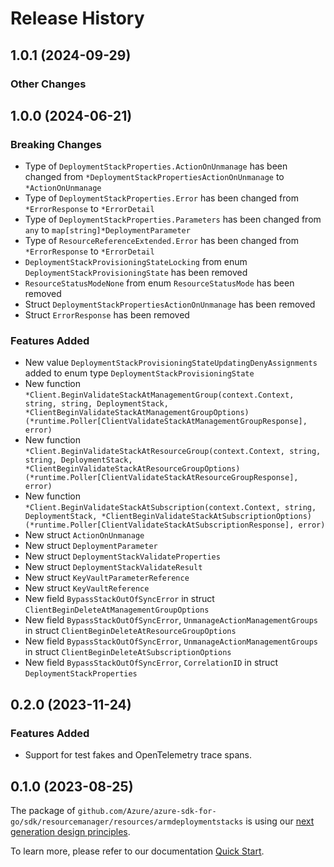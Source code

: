 # Release History

## 1.0.1 (2024-09-29)
### Other Changes


## 1.0.0 (2024-06-21)
### Breaking Changes

- Type of `DeploymentStackProperties.ActionOnUnmanage` has been changed from `*DeploymentStackPropertiesActionOnUnmanage` to `*ActionOnUnmanage`
- Type of `DeploymentStackProperties.Error` has been changed from `*ErrorResponse` to `*ErrorDetail`
- Type of `DeploymentStackProperties.Parameters` has been changed from `any` to `map[string]*DeploymentParameter`
- Type of `ResourceReferenceExtended.Error` has been changed from `*ErrorResponse` to `*ErrorDetail`
- `DeploymentStackProvisioningStateLocking` from enum `DeploymentStackProvisioningState` has been removed
- `ResourceStatusModeNone` from enum `ResourceStatusMode` has been removed
- Struct `DeploymentStackPropertiesActionOnUnmanage` has been removed
- Struct `ErrorResponse` has been removed

### Features Added

- New value `DeploymentStackProvisioningStateUpdatingDenyAssignments` added to enum type `DeploymentStackProvisioningState`
- New function `*Client.BeginValidateStackAtManagementGroup(context.Context, string, string, DeploymentStack, *ClientBeginValidateStackAtManagementGroupOptions) (*runtime.Poller[ClientValidateStackAtManagementGroupResponse], error)`
- New function `*Client.BeginValidateStackAtResourceGroup(context.Context, string, string, DeploymentStack, *ClientBeginValidateStackAtResourceGroupOptions) (*runtime.Poller[ClientValidateStackAtResourceGroupResponse], error)`
- New function `*Client.BeginValidateStackAtSubscription(context.Context, string, DeploymentStack, *ClientBeginValidateStackAtSubscriptionOptions) (*runtime.Poller[ClientValidateStackAtSubscriptionResponse], error)`
- New struct `ActionOnUnmanage`
- New struct `DeploymentParameter`
- New struct `DeploymentStackValidateProperties`
- New struct `DeploymentStackValidateResult`
- New struct `KeyVaultParameterReference`
- New struct `KeyVaultReference`
- New field `BypassStackOutOfSyncError` in struct `ClientBeginDeleteAtManagementGroupOptions`
- New field `BypassStackOutOfSyncError`, `UnmanageActionManagementGroups` in struct `ClientBeginDeleteAtResourceGroupOptions`
- New field `BypassStackOutOfSyncError`, `UnmanageActionManagementGroups` in struct `ClientBeginDeleteAtSubscriptionOptions`
- New field `BypassStackOutOfSyncError`, `CorrelationID` in struct `DeploymentStackProperties`


## 0.2.0 (2023-11-24)
### Features Added

- Support for test fakes and OpenTelemetry trace spans.


## 0.1.0 (2023-08-25)

The package of `github.com/Azure/azure-sdk-for-go/sdk/resourcemanager/resources/armdeploymentstacks` is using our [next generation design principles](https://azure.github.io/azure-sdk/general_introduction.html).

To learn more, please refer to our documentation [Quick Start](https://aka.ms/azsdk/go/mgmt).